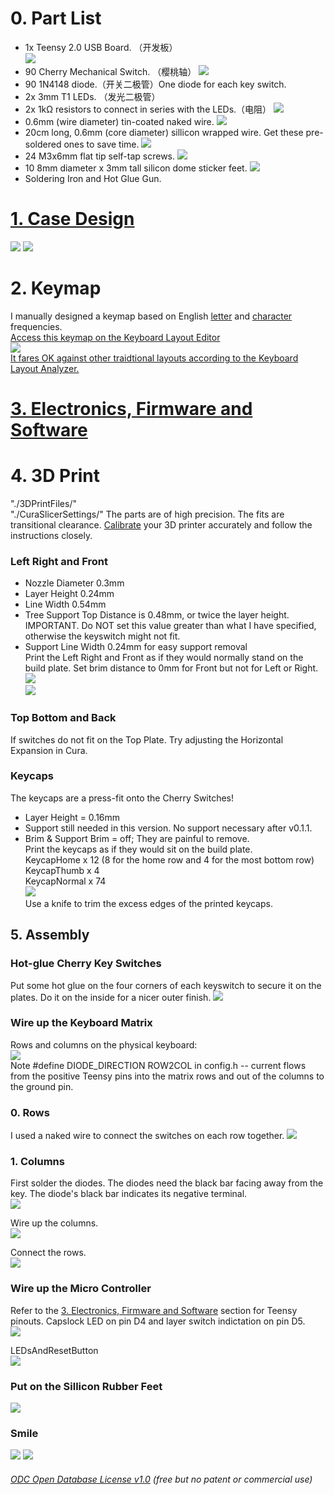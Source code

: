 # 0. Part List  
* 1x Teensy 2.0 USB Board. （开发板）  
![](Teensy2.0.jpg)
* 90 Cherry Mechanical Switch. （樱桃轴）
![](CherryMechanicalSwitch.jpg)
* 90 1N4148 diode.（开关二极管）One diode for each key switch.
* 2x 3mm T1 LEDs. （发光二极管）  
* 2x 1kΩ resistors to connect in series with the LEDs.（电阻）
![](DiodeLEDResistors.jpg)
* 0.6mm (wire diameter) tin-coated naked wire.
![](TinCoatedNakedWire.jpg)
* 20cm long, 0.6mm (core diameter) sillicon wrapped wire. Get these pre-soldered ones to save time.
![](PreSolderedWire.jpg)
* 24 M3x6mm flat tip self-tap screws.
![](M3x6SelfTapScrews.jpg)
* 10 8mm diameter x 3mm tall silicon dome sticker feet.
![](SilliconRubberFeet.jpg)
* Soldering Iron and Hot Glue Gun.

# [1. Case Design](CaseDesign) 
![](Case0.jpg)
![](Case1.jpg)

# 2. Keymap 
I manually designed a keymap based on English [letter](https://norvig.com/mayzner.html) and [character](http://xahlee.info/comp/computer_language_char_distribution.html) frequencies.  
[Access this keymap on the Keyboard Layout Editor](http://www.keyboard-layout-editor.com/#/gists/2fc38dca845ec5f253bac7c052df82da)  
![](KeymapLayer0.jpg)  
[It fares OK against other traidtional layouts according to the Keyboard Layout Analyzer.](http://patorjk.com/keyboard-layout-analyzer/#/load/hqrGn4NG)

# [3. Electronics, Firmware and Software](ElectronicsFirmwareAndSoftware)


# 4. 3D Print 
"./3DPrintFiles/"  
"./CuraSlicerSettings/" 
The parts are of high precision. The fits are transitional clearance. [Calibrate](https://github.com/YangPiCui/3DPrinterCalibrationAndTuning/) your 3D printer accurately and follow the instructions closely. 

### Left Right and Front  
* Nozzle Diameter 0.3mm
* Layer Height 0.24mm
* Line Width 0.54mm
* Tree Support Top Distance is 0.48mm, or twice the layer height. IMPORTANT. Do NOT set this value greater than what I have specified, otherwise the keyswitch might not fit. 
* Support Line Width 0.24mm for easy support removal   
Print the Left Right and Front as if they would normally stand on the build plate. Set brim distance to 0mm for Front but not for Left or Right.  
![](LeftRight0.jpg)  
![](LeftRight1.jpg)  
  
### Top Bottom and Back
If switches do not fit on the Top Plate. Try adjusting the Horizontal Expansion in Cura. 
  
### Keycaps
The keycaps are a press-fit onto the Cherry Switches!  
* Layer Height = 0.16mm 
* Support still needed in this version. No support necessary after v0.1.1. 
* Brim & Support Brim = off; They are painful to remove.  
Print the keycaps as if they would sit on the build plate.  
KeycapHome x 12 (8 for the home row and 4 for the most bottom row)   
KeycapThumb x 4   
KeycapNormal x 74   
![](Keycap0.jpg)    
Use a knife to trim the excess edges of the printed keycaps.
  
  
## 5. Assembly

### Hot-glue Cherry Key Switches
Put some hot glue on the four corners of each keyswitch to secure it on the plates. Do it on the inside for a nicer outer finish.
![](Hot-glueSwitches.JPG)  

### Wire up the Keyboard Matrix  
Rows and columns on the physical keyboard:  
<img src="./Keymapping.jpg">  
Note #define DIODE_DIRECTION ROW2COL in config.h -- current flows from the positive Teensy pins into the matrix rows and out of the columns to the ground pin.  

### 0. Rows  
I used a naked wire to connect the switches on each row together. 
<img src="./WireUpRows.jpg"> 

### 1. Columns
First solder the diodes. The diodes need the black bar facing away from the key. The diode's black bar indicates its negative terminal.  
<img src="./SolderDiodes.jpg">  
  
Wire up the columns.  
<img src="./WireUpColumns.jpg">  
  
Connect the rows.  
<img src="./ConnectRows.jpg">  

### Wire up the Micro Controller
Refer to the [3. Electronics, Firmware and Software](ElectronicsFirmwareAndSoftware) section for Teensy pinouts.
Capslock LED on pin D4 and layer switch indictation on pin D5.    
<img src="./WireTeensy.jpg">  
  
LEDsAndResetButton  
<img src="./LEDsAndResetButton.jpg">  

### Put on the Sillicon Rubber Feet  
<img src="./PutOnSilliconRubberFeet.jpg">  

### Smile
![](Keyboard0.jpg)
![](Keyboard1.jpg)


###### [ODC Open Database License v1.0](https://choosealicense.com/appendix/)  (free but no patent or commercial use)
